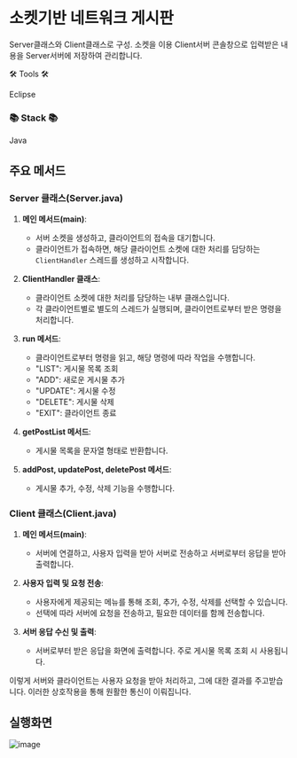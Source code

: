 # 소켓기반 네트워크 게시판
Server클래스와 Client클래스로 구성. 
소켓을 이용 Client서버 콘솔창으로 입력받은 내용을 Server서버에 저장하여 관리합니다.

<p>🛠 Tools 🛠</p>
Eclipse

<h3>📚 Stack 📚</h3>
Java

## 주요 메서드
### Server 클래스(Server.java)
1. **메인 메서드(main)**:
   - 서버 소켓을 생성하고, 클라이언트의 접속을 대기합니다.
   - 클라이언트가 접속하면, 해당 클라이언트 소켓에 대한 처리를 담당하는 `ClientHandler` 스레드를 생성하고 시작합니다.

2. **ClientHandler 클래스**:
   - 클라이언트 소켓에 대한 처리를 담당하는 내부 클래스입니다.
   - 각 클라이언트별로 별도의 스레드가 실행되며, 클라이언트로부터 받은 명령을 처리합니다.
   
3. **run 메서드**:
   - 클라이언트로부터 명령을 읽고, 해당 명령에 따라 작업을 수행합니다.
   - "LIST": 게시물 목록 조회
   - "ADD": 새로운 게시물 추가
   - "UPDATE": 게시물 수정
   - "DELETE": 게시물 삭제
   - "EXIT": 클라이언트 종료
   
4. **getPostList 메서드**:
   - 게시물 목록을 문자열 형태로 반환합니다.

5. **addPost, updatePost, deletePost 메서드**:
   - 게시물 추가, 수정, 삭제 기능을 수행합니다.

### Client 클래스(Client.java)
1. **메인 메서드(main)**:
   - 서버에 연결하고, 사용자 입력을 받아 서버로 전송하고 서버로부터 응답을 받아 출력합니다.

2. **사용자 입력 및 요청 전송**:
   - 사용자에게 제공되는 메뉴를 통해 조회, 추가, 수정, 삭제를 선택할 수 있습니다.
   - 선택에 따라 서버에 요청을 전송하고, 필요한 데이터를 함께 전송합니다.

3. **서버 응답 수신 및 출력**:
   - 서버로부터 받은 응답을 화면에 출력합니다. 주로 게시물 목록 조회 시 사용됩니다.

이렇게 서버와 클라이언트는 사용자 요청을 받아 처리하고, 그에 대한 결과를 주고받습니다. 이러한 상호작용을 통해 원활한 통신이 이뤄집니다.

## 실행화면
![image](https://github.com/welcomeglory/NetworkBulletinBoard/assets/153584777/608572d1-b18e-4d19-a519-1b29a52ecab5)

    


